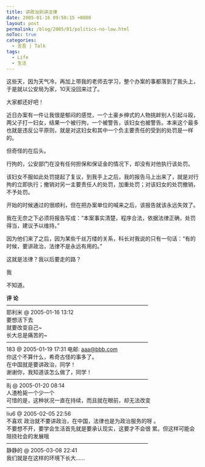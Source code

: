 ```yaml
---
title: 讲政治别讲法律
date: 2005-01-16 09:50:15 +0800
layout: post
permalink: /blog/2005/01/politics-no-law.html
noToc: true
categories:
  - 言吾 | Talk
tags:
  - Life
  - 生活
---
```

这些天，因为天气冷，再加上带我的老师去学习，整个办案的事都落到了我头上，于是就以公安局为家，10天没回来过了。

大家都还好吧！

近日办案有一件让我很是郁闷的感觉，一个土豪乡绅式的人物挑衅别人引起斗殴，两父子打一妇女，结果一个被行拘，一个被警告，该妇女也被警告。本来这个最多也就是违反公平原则，就是对这妇女和其中一个负主要责任的受到的处罚是一样的。

但奇怪的在后头。

行拘的，公安部门在没有任何担保和保证金的情况下，却没有对他执行该处罚。

该妇女不服如此处罚提起了复议，到我手上之后，我的报告马上出来了，就是对行拘的立即执行；撤销对另一主要责任人的处罚，加重处罚；对该妇女的处罚撤销，不予处罚。

开始的时候通过的很顺利，但在把办案单位的喊来之后，该报告就该永远失效了。

我在无奈之下必须将报告写成：“本案事实清楚，程序合法，依据法律正确，处罚得当，建议予以维持。”

因为他们来了之后，因为某些千丝万缕的关系，科长对我说的只有一句话：“有的时候，要讲政治，法律不是永远有用的。”

这就是法律？我以后要走的路？

我

不知道。

<!--more-->

  
**评 论**  
&#8212;&#8212;&#8212;&#8212;&#8212;&#8212;&#8212;&#8212;&#8212;&#8212;&#8212;&#8212;&#8212;&#8212;&#8212;&#8212;&#8212;&#8212;&#8212;&#8212;&#8212;&#8212;&#8212;&#8212;&#8212;&#8212;&#8211;  
耶利米 @ 2005-01-16 13:12  
要想活下去  
就要改变自己~  
长大总是痛苦的~  
&#8212;&#8212;&#8212;&#8212;&#8212;&#8212;&#8212;&#8212;&#8212;&#8212;&#8212;&#8212;&#8212;&#8212;&#8212;&#8212;&#8212;&#8212;&#8212;&#8212;&#8212;&#8212;&#8212;&#8212;&#8212;&#8212;&#8211;  
183 @ 2005-01-19 17:31 电邮: aaa@bbb.com  
你这个不算什么，希奇古怪的事多了。  
在中国就是要讲政治，同学！  
谢谢你，我知道该怎么做了，同学！  
&#8212;&#8212;&#8212;&#8212;&#8212;&#8212;&#8212;&#8212;&#8212;&#8212;&#8212;&#8212;&#8212;&#8212;&#8212;&#8212;&#8212;&#8212;&#8212;&#8212;&#8212;&#8212;&#8212;&#8212;&#8212;&#8212;&#8211;  
8j @ 2005-01-20 08:14  
人渣枪毙一个少一个  
可惜的是，这种状况一直在持续，而且就在眼前，却无法改变  
&#8212;&#8212;&#8212;&#8212;&#8212;&#8212;&#8212;&#8212;&#8212;&#8212;&#8212;&#8212;&#8212;&#8212;&#8212;&#8212;&#8212;&#8212;&#8212;&#8212;&#8212;&#8212;&#8212;&#8212;&#8212;&#8212;&#8211;  
liu6 @ 2005-02-05 22:56  
不喜欢 政治就不要讲政治，在中国，法律也是为政治服务的呀 。  
不要想不开，要学会生活首先就是要承认现实，这要才不会很 累。但这样可能会阻挠社会的发展哦  
&#8212;&#8212;&#8212;&#8212;&#8212;&#8212;&#8212;&#8212;&#8212;&#8212;&#8212;&#8212;&#8212;&#8212;&#8212;&#8212;&#8212;&#8212;&#8212;&#8212;&#8212;&#8212;&#8212;&#8212;&#8212;&#8212;&#8211;  
静静的 @ 2005-03-08 22:41  
我们就是在这样的环境下长大……